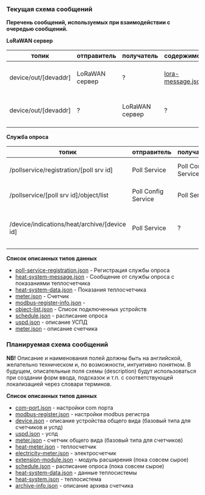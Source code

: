
### Текущая схема сообщений


**Перечень сообщений, используемых при взаимодействии с очередью сообщений.**

**LoRaWAN сервер**

|топик|отправитель|получатель|содержимое|описание|
|-----|-----------|----------|----------|--------|
|device/out/[devaddr]|LoRaWAN сервер|?|[lora-message.json](https://sandbox.proxia.ru/jsonschemaviewer/?schema=https://sandbox.proxia.ru/schemas/v01/lora-message.json) |message from lorawan device|
|device/out/[devaddr]|?|LoRaWAN сервер|?|message to lorawan device|




**Служба опроса**

|топик|отправитель|получатель|содержимое|описание|
|-----|-----------|----------|----------|--------|
|/pollservice/registration/[poll srv id]|Poll Service|Poll Config Service|[poll-service-registration.json](https://sandbox.proxia.ru/jsonschemaviewer/?schema=https://sandbox.proxia.ru/schemas/v01/poll-service-registration.json)|Регистрация службы опроса|
|/pollservice/[poll srv id]/object/list|Poll Config Service|Poll Service|[object-list.json](https://sandbox.proxia.ru/jsonschemaviewer/?schema=https://sandbox.proxia.ru/schemas/v01/object-list.json) | Список подключенных устройств |
|/device/indications/heat/archive/[device id]|Poll Service|?|[heat-system-message.json](https://sandbox.proxia.ru/jsonschemaviewer/?schema=https://sandbox.proxia.ru/schemas/v01/heat-system-message.json)|Сообщение от службы опроса с показаниями теплосчетчика|


**Список описанных типов данных**

 - [poll-service-registration.json](https://sandbox.proxia.ru/jsonschemaviewer/?schema=https://sandbox.proxia.ru/schemas/v01/poll-service-registration.json) - Регистрация службы опроса
 - [heat-system-message.json](https://sandbox.proxia.ru/jsonschemaviewer/?schema=https://sandbox.proxia.ru/schemas/v01/heat-system-message.json) - Сообщение от службы опроса с показаниями теплосчетчика
 - [heat-system-data.json](https://sandbox.proxia.ru/jsonschemaviewer/?schema=https://sandbox.proxia.ru/schemas/v01/heat-system-data.json) - Показания теплосчетчика
 - [meter.json](https://sandbox.proxia.ru/jsonschemaviewer/?schema=https://sandbox.proxia.ru/schemas/v01/meter.json) - Счетчик
 - [modbus-register-info.json](https://sandbox.proxia.ru/jsonschemaviewer/?schema=https://sandbox.proxia.ru/schemas/v01/modbus-register-info.json) - 
 - [object-list.json](https://sandbox.proxia.ru/jsonschemaviewer/?schema=https://sandbox.proxia.ru/schemas/v01/object-list.json) - Список подключенных устройств
 - [schedule.json](https://sandbox.proxia.ru/jsonschemaviewer/?schema=https://sandbox.proxia.ru/schemas/v01/schedule.json) - расписание опроса
 - [uspd.json](https://sandbox.proxia.ru/jsonschemaviewer/?schema=https://sandbox.proxia.ru/schemas/v01/uspd.json) - описание УСПД
 - [meter.json](https://sandbox.proxia.ru/jsonschemaviewer/?schema=https://sandbox.proxia.ru/schemas/v01/meter.json) - описание счетчика


 ### Планируемая схема сообщений

**NB!** Описание и наименования полей должны быть на английской, желательно техническом и, по возможности, интуитивно понятном. В будущем, описательные поля схемы (description) будут использоваться при создании форм ввода, подсказок и т.п. с соответствующей локализацией через словари терминов.

**Список описанных типов данных**

- [com-port.json](https://sandbox.proxia.ru/jsonschemaviewer/?schema=https://sandbox.proxia.ru/schemas/v02/com-port.json) - настройки com порта
- [modbus-register.json](https://sandbox.proxia.ru/jsonschemaviewer/?schema=https://sandbox.proxia.ru/schemas/v02/modbus-register.json) - настройки modbus регистра
- [device.json](https://sandbox.proxia.ru/jsonschemaviewer/?schema=https://sandbox.proxia.ru/schemas/v02/device.json) - описание устройства общего вида (базовый типа для счетчиков и успд)
- [uspd.json](https://sandbox.proxia.ru/jsonschemaviewer/?schema=https://sandbox.proxia.ru/schemas/v02/uspd.json) - успд
- [meter.json](https://sandbox.proxia.ru/jsonschemaviewer/?schema=https://sandbox.proxia.ru/schemas/v02/meter.json) - счетчик общего вида (базовый типа для счетчиков)
- [heat-meter.json](https://sandbox.proxia.ru/jsonschemaviewer/?schema=https://sandbox.proxia.ru/schemas/v02/heat-meter.json) - теплосчетчик
- [electricity-meter.json](https://sandbox.proxia.ru/jsonschemaviewer/?schema=https://sandbox.proxia.ru/schemas/v02/electricity-meter.json) - электросчетчик
- [extension-module.json](https://sandbox.proxia.ru/jsonschemaviewer/?schema=https://sandbox.proxia.ru/schemas/v02/extension-module.json) - модуль расширения (пока совсем сырое)
- [schedule.json](https://sandbox.proxia.ru/jsonschemaviewer/?schema=https://sandbox.proxia.ru/schemas/v02/schedule.json) - расписание опроса (пока совсем сырое)
- [heat-system-data.json](https://sandbox.proxia.ru/jsonschemaviewer/?schema=https://sandbox.proxia.ru/schemas/v02/heat-system-data.json) - данные теплосистемы 
- [heat-system.json](https://sandbox.proxia.ru/jsonschemaviewer/?schema=https://sandbox.proxia.ru/schemas/v02/heat-system.json) - теплосистема 
- [archive-info.json](https://sandbox.proxia.ru/jsonschemaviewer/?schema=https://sandbox.proxia.ru/schemas/v02/archive-info.json) - описание архива счетчика